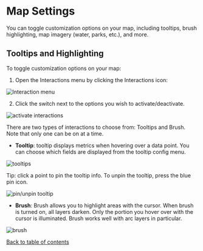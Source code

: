 # Map Settings

You can toggle customization options on your map, including tooltips, brush highlighting, map imagery (water, parks, etc.), and more.

## Tooltips and Highlighting

To toggle customization options on your map:
1. Open the Interactions menu by clicking the Interactions icon:

![Interaction menu](https://d1a3f4spazzrp4.cloudfront.net/kepler.gl/documentation/image30.png "Interaction menu")

2. Click the switch next to the options you wish to activate/deactivate.

![activate interactions](https://d1a3f4spazzrp4.cloudfront.net/kepler.gl/documentation/image32.png "activate interactions")

There are two types of interactions to choose from: Tooltips and Brush. Note that only one can be on at a time.
- __Tooltip__: tooltip displays metrics when hovering over a data point. You can choose which fields are displayed from the tooltip config menu.

![tooltips](https://d1a3f4spazzrp4.cloudfront.net/kepler.gl/documentation/image25.png "tooltips")

Tip: click a point to pin the tooltip info. To unpin the tooltip, press the blue pin icon.

![pin/unpin tooltip](https://d1a3f4spazzrp4.cloudfront.net/kepler.gl/documentation/image15.png "pin/unpin tooltip")
- __Brush__: Brush allows you to highlight areas with the cursor. When brush is turned on, all layers darken. Only the portion you hover over with the cursor is illuminated. Brush works well with arc layers in particular.

![brush](https://d1a3f4spazzrp4.cloudfront.net/kepler.gl/documentation/image12.png "brush")

[Back to table of contents](./a-introduction.md)
